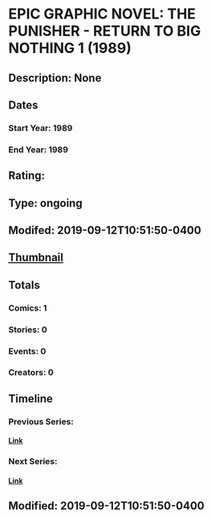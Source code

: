 # EPIC GRAPHIC NOVEL: THE PUNISHER - RETURN TO BIG NOTHING 1 (1989)
## Description: None
## Dates
### Start Year: 1989
### End Year: 1989
## Rating: 
## Type: ongoing
## Modifed: 2019-09-12T10:51:50-0400
## [Thumbnail](http://i.annihil.us/u/prod/marvel/i/mg/b/40/image_not_available.jpg)
## Totals
### Comics: 1
### Stories: 0
### Events: 0
### Creators: 0
## Timeline
### Previous Series: 
#### [Link]()
### Next Series: 
#### [Link]()
## Modified: 2019-09-12T10:51:50-0400